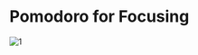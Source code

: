 # Pomodoro for Focusing
![1](https://github.com/YevheniiaSimaka/Productivity-App/assets/112284703/bb0ee862-a5f4-44d4-b8db-69fb2fd02dae)
